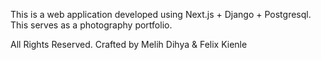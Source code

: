 This is a web application developed using Next.js + Django + Postgresql.
This serves as a photography portfolio.

All Rights Reserved.
Crafted by Melih Dihya & Felix Kienle


